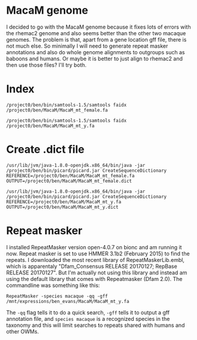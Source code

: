 # MacaM genome

I decided to go with the MacaM genome because it fixes lots of errors with the rhemac2 genome and also seems better than the other two macaque genomes.  The problem is that, apart from a gene location gff file, there is not much else.  So minimally I will need to generate repeat masker annotations and also do whole genome alignments to outgroups such as baboons and humans.  Or maybe it is better to just align to rhemac2 and then use those files?  I'll try both.

# Index

```
/project0/ben/bin/samtools-1.5/samtools faidx /project0/ben/MacaM/MacaM_mt_female.fa
```
```
/project0/ben/bin/samtools-1.5/samtools faidx /project0/ben/MacaM/MacaM_mt_y.fa
```

# Create .dict file

```
/usr/lib/jvm/java-1.8.0-openjdk.x86_64/bin/java -jar /project0/ben/bin/picard/picard.jar CreateSequenceDictionary REFERENCE=/project0/ben/MacaM/MacaM_mt_female.fa OUTPUT=/project0/ben/MacaM/MacaM_mt_female.dict
```
```
/usr/lib/jvm/java-1.8.0-openjdk.x86_64/bin/java -jar /project0/ben/bin/picard/picard.jar CreateSequenceDictionary REFERENCE=/project0/ben/MacaM/MacaM_mt_y.fa OUTPUT=/project0/ben/MacaM/MacaM_mt_y.dict
```

# Repeat masker

I installed RepeatMasker version open-4.0.7 on bionc and am running it now.  Repeat masker is set to use HMMER 3.1b2 (February 2015) to find the repeats.  I downloaded the most recent library of RepeatMaskerLib.embl, which is apparentaly "Dfam_Consensus RELEASE 20170127;   RepBase RELEASE 20170127".  But I'm actually not using this library and instead am using the default library that comes with Repeatmasker (Dfam 2.0).  The commandline was something like this:

```
RepeatMasker -species macaque -qq -gff /mnt/expressions/ben_evans/MacaM/MacaM_mt_y.fa
```
The `-qq` flag tells it to do a quick search, `-gff` tells it to output a gff annotation file, and `species macaque` is a recognized species in the taxonomy and this will limit searches to repeats shared with humans and other OWMs.
